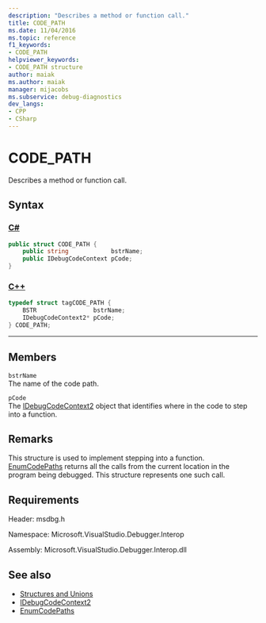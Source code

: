 ```yaml
---
description: "Describes a method or function call."
title: CODE_PATH
ms.date: 11/04/2016
ms.topic: reference
f1_keywords:
- CODE_PATH
helpviewer_keywords:
- CODE_PATH structure
author: maiak
ms.author: maiak
manager: mijacobs
ms.subservice: debug-diagnostics
dev_langs:
- CPP
- CSharp
---
```

# CODE_PATH

Describes a method or function call.

## Syntax

### [C#](#tab/csharp)
```csharp
public struct CODE_PATH {
    public string            bstrName;
    public IDebugCodeContext pCode;
}
```
### [C++](#tab/cpp)
```cpp
typedef struct tagCODE_PATH { 
    BSTR                bstrName;
    IDebugCodeContext2* pCode;
} CODE_PATH;
```
---

## Members
`bstrName`\
The name of the code path.

`pCode`\
The [IDebugCodeContext2](../../../extensibility/debugger/reference/idebugcodecontext2.md) object that identifies where in the code to step into a function.

## Remarks
This structure is used to implement stepping into a function. [EnumCodePaths](../../../extensibility/debugger/reference/idebugprogram2-enumcodepaths.md) returns all the calls from the current location in the program being debugged. This structure represents one such call.

## Requirements
Header: msdbg.h

Namespace: Microsoft.VisualStudio.Debugger.Interop

Assembly: Microsoft.VisualStudio.Debugger.Interop.dll

## See also
- [Structures and Unions](../../../extensibility/debugger/reference/structures-and-unions.md)
- [IDebugCodeContext2](../../../extensibility/debugger/reference/idebugcodecontext2.md)
- [EnumCodePaths](../../../extensibility/debugger/reference/idebugprogram2-enumcodepaths.md)
